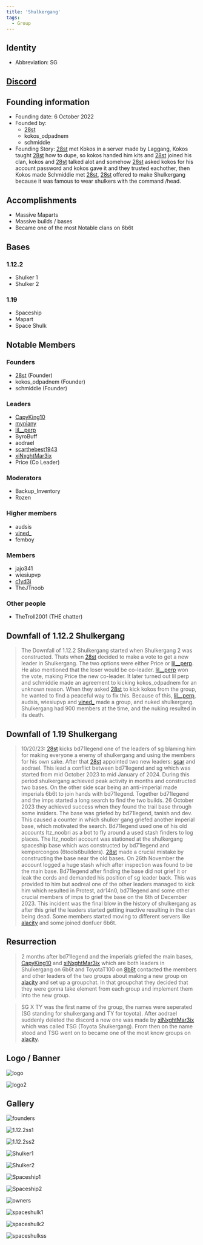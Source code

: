 ```yaml
---
title: 'Shulkergang'
tags:
  - Group
---
```


## Identity
* Abbreviation: SG

## [Discord](https://discord.gg/eATbWpG2RA)

## Founding information
* Founding date: 6 October 2022
* Founded by: 
  * [28st](../Players/28st.md)
  * kokos_odpadnem
  * schmiddie
* Founding Story: [28st](../Players/28st.md) met Kokos in a server made by Laggang, Kokos taught [28st](../Players/28st.md) how to dupe, so kokos handed him kits and [28st](../Players/28st.md) joined his clan, kokos and [28st](../Players/28st.md) talked alot and somehow [28st](../Players/28st.md) asked kokos for his account password and kokos gave it and they trusted eachother, then Kokos made Schmiddie met [28st](../Players/28st.md), [28st](../Players/28st.md) offered to make Shulkergang because it was famous to wear shulkers with the command /head.

## Accomplishments
- Massive Maparts
- Massive builds / bases
- Became one of the most Notable clans on 6b6t

## Bases
### 1.12.2
- Shulker 1
- Shulker 2

### 1.19
- Spaceship
- Mapart
- Space Shulk

## Notable Members
### Founders
- [28st](../Players/28st.md) (Founder)
- kokos_odpadnem (Founder)
- schmiddie (Founder)

### Leaders
- [CapyKing10](../Players//capy.md)
- [myniany](../Players/myniany.md)
- [lil__perp](../Players/lilperp.md)
- ByroBuff
- aodrael
- [scarthebest1943](../Players/scar.md)
- [xiNxghtMar3ix](../Players/nxght.md)
- Price (Co Leader)

### Moderators
- Backup_Inventory
- Rozen

### Higher members
- audsis
- [vined_](../Players/vined.md)
- femboy

### Members
- jajo341
- wiesiupvp
- [c1yd3i](../Players/clyde.md)
- TheJTnoob

### Other people
- TheTroll2001 (THE chatter)

## Downfall of 1.12.2 Shulkergang
> The Downfall of 1.12.2 Shulkergang started when Shulkergang 2 was constructed. Thats when [28st](../Players/28st.md) decided to make a vote to get a new leader in Shulkergang. The two options were either Price or [lil__perp](../Players/lilperp.md). He also mentioned that the loser would be co-leader. [lil__perp](../Players/lilperp.md) won the vote, making Price the new co-leader. It later turned out lil perp and schmiddie made an agreement to kicking kokos_odpadnem for an unknown reason. When they asked [28st](../Players/28st.md) to kick kokos from the group, he wanted to find a peaceful way to fix this. Because of this, [lil__perp](../Players/lilperp.md), audsis, wiesiupvp and [vined_](../Players/vined.md) made a group, and nuked shulkergang. Shulkergang had 900 members at the time, and the nuking resulted in its death.

## Downfall of 1.19 Shulkergang
> 10/20/23: [28st](../Players/28st.md) kicks bd71legend one of the leaders of sg blaming him for making everyone a enemy of shulkergang and using the members for his own sake. After that [28st](../Players/28st.md) appointed two new leaders: [scar](../Players/scar.md) and aodrael.
> This lead a conflict between bd71legend and sg which was started from mid October 2023 to mid January of 2024. 
> During this period shulkergang achieved peak activity in months and constructed two bases. 
> On the other side scar being an anti-imperial made imperials 6b6t to join hands with bd71legend. 
> Together bd71legend and the imps started a long search to find the two builds. 
> 26 October 2023 they achieved success when they found the trail base through some insiders.
> The base was griefed by bd71legend, tanish and dev.
> This caused a counter in which shulker gang griefed another imperial base, which motivated the search. 
> Bd71legend used one of his old accounts Itz_noobri as a bot to fly around a used stash finders to log places.
> The Itz_noobri account was stationed at the shulkergang spaceship base which was constructed by bd71legend and kempercongos (6tools6builders).
> [28st](../Players/28st.md) made a crucial mistake by constructing the base near the old bases.
> On 26th November the account logged a huge stash which after inspection was found to be the main base.
> Bd71legend after finding the base did not grief it or leak the cords and demanded his position of sg leader back.
>This was provided to him but aodreal one of the other leaders managed to kick him which resulted in Protest, adr14n0, bd71legend  and some other crucial members of imps to grief the base on the 6th of December 2023.
> This incident was the final blow in the history of shulkergang as after this grief the leaders started getting inactive resulting in the clan being dead.
> Some members started moving to different servers like [alacity](../MCServers/alacity.md) and some joined donfuer 6b6t.

## Resurrection
> 2 months after bd71legend and the imperials griefed the main bases, [CapyKing10](../Players/capy.md) and [xiNxghtMar3ix](../Players/nxght.md) which are both leaders in Shulkergang on 6b6t and ToyotaT100 on [8b8t](../MCServers/8b8t.md) contacted the members and other leaders of the two groups about making a new group on [alacity](../MCServers/alacity.md) and set up a groupchat. In that groupchat they decided that they were gonna take element from each group and implement them into the new group.

> SG X TY was the first name of the group, the names were seperated (SG standing for shulkergang and TY for toyota). After aodrael suddenly deleted the discord a new one was made by [xiNxghtMar3ix](../Players/nxght.md) which was called TSG (Toyota Shulkergang). From then on the name stood and TSG went on to became one of the most know groups on [alacity](../MCServers/alacity.md). 

## Logo / Banner
![logo](../../static/img/groups/shulkergang/logo.png)

![logo2](../../static/img/groups/shulkergang/logo2.png)

## Gallery
![founders](../../static/img/groups/shulkergang/founders.png)

![1.12.2ss1](../../static/img/groups/shulkergang/1.12.2ss1.png)

![1.12.2ss2](../../static/img/groups/shulkergang/1.12.2ss2.png)

![Shulker1](../../static/img/groups/shulkergang/Shulker1.png)

![Shulker2](../../static/img/groups/shulkergang/Shulker2.png)

![Spaceship1](../../static/img/groups/shulkergang/Spaceship1.png)

![Spaceship2](../../static/img/groups/shulkergang/Spaceship2.png)

![owners](../../static/img/groups/shulkergang/owners.png)

![spaceshulk1](../../static/img/groups/shulkergang/spaceshulk1.png)

![spaceshulk2](../../static/img/groups/shulkergang/spaceshulk2.png)

![spaceshulkss](../../static/img/groups/shulkergang/spaceshulkss.png)
